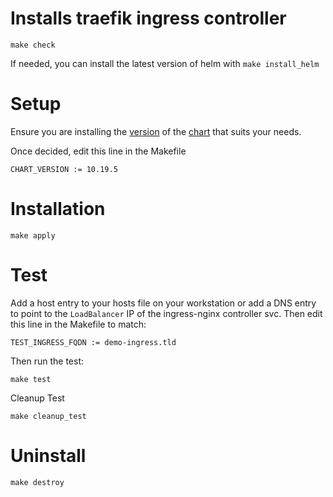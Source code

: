# Installs traefik ingress controller

```shell
make check
```

If needed, you can install the latest version of helm with `make install_helm`

# Setup

Ensure you are installing the [version](https://github.com/traefik/traefik-helm-chart/tags) of the [chart](https://github.com/traefik/traefik-helm-chart) that suits your needs.

Once decided, edit this line in the Makefile

```
CHART_VERSION := 10.19.5
```

# Installation

```shell
make apply
```

# Test

Add a host entry to your hosts file on your workstation or add a DNS entry to point to the `LoadBalancer` IP
of the ingress-nginx controller svc. Then edit this line in the Makefile to match:

```
TEST_INGRESS_FQDN := demo-ingress.tld
```

Then run the test:

```shell
make test
```

Cleanup Test

```shell
make cleanup_test
```

# Uninstall

```shell
make destroy
```
